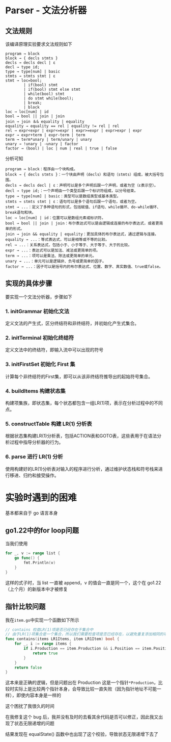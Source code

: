 # Parser - 文法分析器

## 文法规则

该编译原理实验要求文法规则如下

```text
program → block
block → { decls stmts }
decls → decls decl | ε
decl → type id;
type → type[num] | basic
stmts → stmts stmt | ε
stmt → loc=bool;
        | if(bool) stmt
        | if(bool) stmt else stmt
        | while(bool) stmt
        | do stmt while(bool);
        | break;
        | block
loc → loc[num] | id
bool → bool || join | join
join → join ＆& equality | equality
equality → equality == rel | equality != rel | rel
rel → expr<expr | expr<=expr | expr>=expr | expr>expr | expr
expr → expr+term | expr-term | term
term → term*unary | term/unary | unary
unary → !unary | -unary | factor
factor → (bool) | loc | num | real | true | false
```

分析可知
```text
program → block：程序由一个块构成。
block → { decls stmts }：一个块由声明（decls）和语句（stmts）组成，被大括号包围。
decls → decls decl | ε：声明可以是多个声明后跟一个声明，或者为空（ε表示空）。
decl → type id;：一个声明由一个类型后跟一个标识符组成，以分号结束。
type → type[num] | basic：类型可以是数组类型或基本类型。
stmts → stmts stmt | ε：语句可以是多个语句后跟一个语句，或者为空。
stmt → ...：定义了多种语句的形式，包括赋值、if语句、while循环、do-while循环、break语句和块。
loc → loc[num] | id：位置可以是数组元素或标识符。
bool → bool || join | join：布尔表达式可以是由逻辑或连接的布尔表达式，或者更简单的形式。
join → join && equality | equality：更加具体的布尔表达式，通过逻辑与连接。
equality → ...：等式表达式，可以是相等或不等的比较。
rel → ...：关系表达式，包括小于、小于等于、大于等于、大于的比较。
expr → ...：表达式可以是加法、减法或更简单的项。
term → ...：项可以是乘法、除法或更简单的单元。
unary → ...：单元可以是逻辑非、负号或更简单的因子。
factor → ...：因子可以是括号内的布尔表达式、位置、数字、真实数值、true或false。
```

## 实现的具体步骤

要实现一个文法分析器，步骤如下

### 1. initGrammar 初始化文法

定义文法的产生式，区分终结符和非终结符，并初始化产生式集合。

### 2. initTerminal 初始化终结符

定义文法中的终结符，即输入流中可以出现的符号

### 3. initFirstSet 初始化 First 集

计算每个非终结符的First集，即可以从该非终结符推导出的起始符号集合。

### 4. buildItems 构建状态集

构建项集族，即状态集，每个状态都包含一组LR(1)项，表示在分析过程中的不同点。

### 5. constructTable 构建 LR(1) 分析表

根据状态集构建LR(1)分析表，包括ACTION表和GOTO表，这些表用于在语法分析过程中指导分析器的行为。

### 6. parse 进行 LR(1) 分析

使用构建好的LR(1)分析表对输入的程序进行分析，通过维护状态栈和符号栈来进行移进、归约和接受操作。

# 实验时遇到的困难

基本都来自于 go 语言本身

## go1.22中的for loop问题

当我们使用
```go
for _, v := range list {
    go func() {
        fmt.Println(v)
    }
}
```
这样的式子时，当 list 一直被 append，v 的值会一直是同一个，这个在 go1.22（上个月）的新版本中才被修复

## 指针比较问题

我在`item.go`中实现一个函数如下所示
```go
// contains 检查LR(1)项是否已经存在于集合中
// 由于LR(1)项集合是一个集合，所以我们需要检查项是否已经存在，以避免重复添加相同的项。
func contains(items LR1Items, item LR1Item) bool {
	for _, i := range items {
		if i.Production == item.Production && i.Position == item.Position && i.Lookahead == item.Lookahead {
			return true
		}
	}
	return false
}
```
这本来是正确的逻辑，但是问题出在 Production 这是一个指针`*Production`，比较时实际上是比较两个指针本身，会导致比较一直失败（因为指针地址不可能一样），即使内容本身是一样的

这个困扰了我很久的时间

在我修复这个 bug 后，我并没有及时的去看其余代码是否可以修正，因此我又出现了状态无限递增的问题

结果发现在 equalState() 函数中也出现了这个校验，导致状态无限递增下去了
